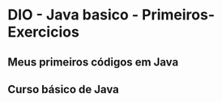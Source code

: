 # DIO - Java basico - Primeiros-Exercicios
## Meus primeiros códigos em Java
## Curso básico de Java
